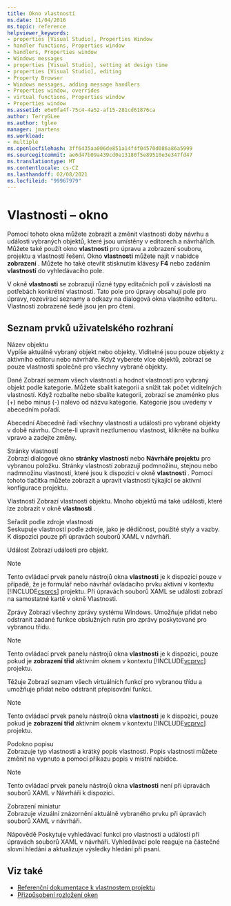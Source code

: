 ```yaml
---
title: Okno vlastností
ms.date: 11/04/2016
ms.topic: reference
helpviewer_keywords:
- properties [Visual Studio], Properties Window
- handler functions, Properties window
- handlers, Properties window
- Windows messages
- properties [Visual Studio], setting at design time
- properties [Visual Studio], editing
- Property Browser
- Windows messages, adding message handlers
- Properties window, overrides
- virtual functions, Properties window
- Properties window
ms.assetid: e6e0fa4f-75c4-4a52-af15-281cd61876ca
author: TerryGLee
ms.author: tglee
manager: jmartens
ms.workload:
- multiple
ms.openlocfilehash: 3ff6435aa006de851a14f4f04570d086a86a5999
ms.sourcegitcommit: ae6d47b09a439cd0e13180f5e89510e3e347fd47
ms.translationtype: MT
ms.contentlocale: cs-CZ
ms.lasthandoff: 02/08/2021
ms.locfileid: "99967979"
---
```

# <a name="properties-window"></a>Vlastnosti – okno

Pomocí tohoto okna můžete zobrazit a změnit vlastnosti doby návrhu a události vybraných objektů, které jsou umístěny v editorech a návrhářích. Můžete také použít okno **vlastnosti** pro úpravu a zobrazení souboru, projektu a vlastností řešení. Okno **vlastnosti** můžete najít v nabídce **zobrazení** . Můžete ho také otevřít stisknutím klávesy **F4** nebo zadáním **vlastností** do vyhledávacího pole.

V okně **vlastnosti** se zobrazují různé typy editačních polí v závislosti na potřebách konkrétní vlastnosti. Tato pole pro úpravy obsahují pole pro úpravy, rozevírací seznamy a odkazy na dialogová okna vlastního editoru. Vlastnosti zobrazené šedě jsou jen pro čtení.

## <a name="uielement-list"></a>Seznam prvků uživatelského rozhraní

Název objektu \
Vypíše aktuálně vybraný objekt nebo objekty. Viditelné jsou pouze objekty z aktivního editoru nebo návrháře. Když vyberete více objektů, zobrazí se pouze vlastnosti společné pro všechny vybrané objekty.

Dané
Zobrazí seznam všech vlastností a hodnot vlastností pro vybraný objekt podle kategorie. Můžete sbalit kategorii a snížit tak počet viditelných vlastností. Když rozbalíte nebo sbalíte kategorii, zobrazí se znaménko plus (+) nebo minus (-) nalevo od názvu kategorie. Kategorie jsou uvedeny v abecedním pořadí.

Abecední
Abecedně řadí všechny vlastnosti a události pro vybrané objekty v době návrhu. Chcete-li upravit neztlumenou vlastnost, klikněte na buňku vpravo a zadejte změny.

Stránky vlastností \
Zobrazí dialogové okno **stránky vlastností** nebo **Návrháře projektu** pro vybranou položku. Stránky vlastností zobrazují podmnožinu, stejnou nebo nadmnožinu vlastností, které jsou k dispozici v okně **vlastnosti** . Pomocí tohoto tlačítka můžete zobrazit a upravit vlastnosti týkající se aktivní konfigurace projektu.

Vlastnosti
Zobrazí vlastnosti objektu. Mnoho objektů má také události, které lze zobrazit v okně **vlastnosti** .

Seřadit podle zdroje vlastnosti \
Seskupuje vlastnosti podle zdroje, jako je dědičnost, použité styly a vazby. K dispozici pouze při úpravách souborů XAML v návrháři.

Událost
Zobrazí události pro objekt.

> [!NOTE]
> Tento ovládací prvek panelu nástrojů okna **vlastnosti** je k dispozici pouze v případě, že je formulář nebo návrhář ovládacího prvku aktivní v kontextu [!INCLUDE[csprcs](../../data-tools/includes/csprcs_md.md)] projektu. Při úpravách souborů XAML se události zobrazí na samostatné kartě v okně Vlastnosti.

Zprávy
Zobrazí všechny zprávy systému Windows. Umožňuje přidat nebo odstranit zadané funkce obslužných rutin pro zprávy poskytované pro vybranou třídu.

> [!NOTE]
> Tento ovládací prvek panelu nástrojů okna **vlastnosti** je k dispozici, pouze pokud je **zobrazení tříd** aktivním oknem v kontextu [!INCLUDE[vcprvc](../../code-quality/includes/vcprvc_md.md)] projektu.

Těžuje
Zobrazí seznam všech virtuálních funkcí pro vybranou třídu a umožňuje přidat nebo odstranit přepisování funkcí.

> [!NOTE]
> Tento ovládací prvek panelu nástrojů okna **vlastnosti** je k dispozici, pouze pokud je **zobrazení tříd** aktivním oknem v kontextu [!INCLUDE[vcprvc](../../code-quality/includes/vcprvc_md.md)] projektu.

Podokno popisu \
Zobrazuje typ vlastnosti a krátký popis vlastnosti. Popis vlastnosti můžete změnit na vypnuto a pomocí příkazu popis v místní nabídce.

> [!NOTE]
> Tento ovládací prvek panelu nástrojů okna **vlastnosti** není při úpravách souborů XAML v Návrháři k dispozici.

Zobrazení miniatur \
Zobrazuje vizuální znázornění aktuálně vybraného prvku při úpravách souborů XAML v návrháři.

Nápovědě
Poskytuje vyhledávací funkci pro vlastnosti a události při úpravách souborů XAML v návrháři. Vyhledávací pole reaguje na částečné slovní hledání a aktualizuje výsledky hledání při psaní.

## <a name="see-also"></a>Viz také

- [Referenční dokumentace k vlastnostem projektu](../../ide/reference/project-properties-reference.md)
- [Přizpůsobení rozložení oken](../../ide/customizing-window-layouts-in-visual-studio.md)
